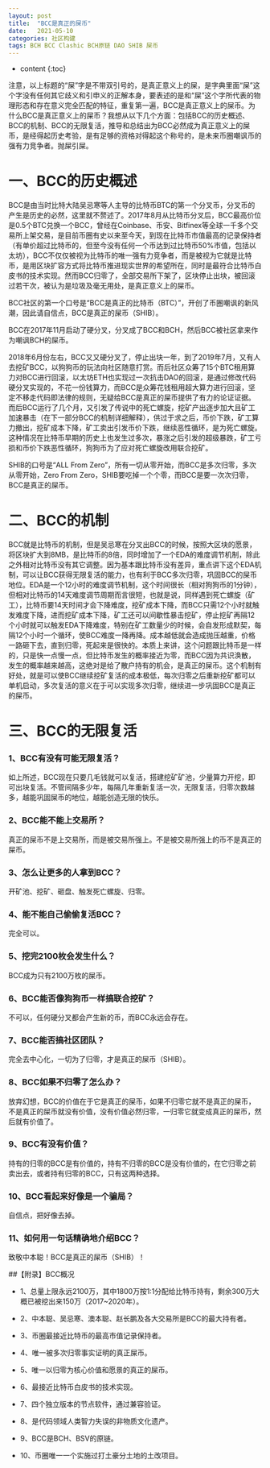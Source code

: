 ```yaml
---
layout: post
title:  "BCC是真正的屎币"
date:   2021-05-10
categories: 社区构建
tags: BCH BCC Clashic BCH原链 DAO SHIB 屎币
---
```


* content
{:toc}

注意，以上标题的“屎”字是不带双引号的，是真正意义上的屎，是字典里面“屎”这个字没有任何其它歧义和引申义的正解本身，要表述的是和“屎”这个字所代表的物理形态和存在意义完全匹配的特征，重复第一遍，BCC是真正意义上的屎币。为什么BCC是真正意义上的屎币？我想从以下几个方面：包括BCC的历史概述、BCC的机制、BCC的无限复活，推导和总结出为BCC必然成为真正意义上的屎币，是经得起历史考验，是有足够的资格对得起这个称号的，是未来币圈嘲讽币的强有力竞争者。抛屎引屎。

# 一、BCC的历史概述

BCC是由当时比特大陆吴忌寒等人主导的比特币BTC的第一个分叉币，分叉币的产生是历史的必然，这里就不赘述了。2017年8月从比特币分叉后，BCC最高价位是0.5个BTC兑换一个BCC，曾经在Coinbase、币安、Bitfinex等全球一千多个交易所上架交易，是目前币圈有史以来至今天，到现在比特币市值最高的记录保持者（有单价超过比特币的，但至今没有任何一个币达到过比特币50%市值，包括以太坊），BCC不仅仅被视为比特币的唯一强有力竞争者，而是被视为它就是比特币，是用区块扩容方式将比特币推进现实世界的希望所在，同时是最符合比特币白皮书的技术实现。然而BCC归零了，全部交易所下架了，区块停止出块，被回滚过若干次，被认为是垃圾及毫无用处，是真正意义上的屎币。

BCC社区的第一个口号是“BCC是真正的比特币（BTC）”，开创了币圈嘲讽的新风潮，因此请自信点，BCC是真正的屎币（SHIB）。

BCC在2017年11月启动了硬分叉，分叉成了BCC和BCH，然后BCC被社区拿来作为嘲讽BCH的屎币。

2018年6月份左右，BCC又又硬分叉了，停止出块一年，到了2019年7月，又有人去挖矿BCC，以狗狗币的玩法向社区随意打赏。而后社区众筹了15个BTC租用算力对BCC进行回滚，以太坊ETH也实现过一次抗击DAO的回滚，是通过修改代码硬分叉实现的，不花一份钱算力，而BCC是众筹花钱租用超大算力进行回滚，坚定不移走代码即法律的规则，无疑给BCC是真正的屎币提供了有力的论证证据。而后BCC运行了几个月，又引发了传说中的死亡螺旋，挖矿产出逐步加大且矿工加速暴击（在下一部分BCC的机制详细解释），供过于求之后，币价下跌，矿工算力撤出，挖矿成本下降，矿工卖出引发币价下跌，继续恶性循环，是为死亡螺旋。这种情况在比特币早期的历史上也发生过多次，暴涨之后引发的超级暴跌，矿工亏损和币价下跌恶性循环，狗狗币为了应对死亡螺旋改用联合挖矿。

SHIB的口号是“ALL From Zero”，所有一切从零开始，而BCC是多次归零，多次从零开始，Zero From Zero，SHIB要吃掉一个个零，而BCC是要一次次归零，BCC是真正的屎币。

# 二、BCC的机制

BCC就是比特币的机制，但是吴忌寒在分叉出BCC的时候，按照大区块的愿景，将区块扩大到8MB，是比特币的8倍，同时增加了一个EDA的难度调节机制，除此之外相对比特币没有其它调整。因为基本跟比特币没有差异，重点讲下这个EDA机制，可以让BCC获得无限复活的能力，也有利于BCC多次归零，巩固BCC的屎币地位。EDA是一个12小时的难度调节机制，这个时间很长（相对狗狗币的1分钟），但相对比特币的14天难度调节周期而言很短，也就是说，同样遇到死亡螺旋（矿工），比特币要14天时间才会下降难度，挖矿成本下降，而BCC只需12个小时就触发难度下降，进而挖矿成本下降，矿工还可以间歇性暴击挖矿，停止挖矿再隔12个小时就可以触发EDA下降难度，特别在矿工数量少的时候，会自发形成默契，每隔12个小时一个循环，使BCC难度一降再降。成本越低就会造成抛压越重，价格一路砸下去，直到归零，死起来是很快的。本质上来讲，这个问题跟比特币是一样的，只是快一点慢一点，但比特币发生的概率接近为零，而BCC因为共识涣散，发生的概率越来越高，这绝对是给了散户持有的机会，是真正的屎币。这个机制有好处，就是可以使BCC继续挖矿复活的成本极低，每次归零之后重新挖矿都可以单机启动，多次复活的意义在于可以实现多次归零，继续进一步巩固BCC是真正的屎币。

# 三、BCC的无限复活

### 1、BCC有没有可能无限复活？

如上所述，BCC现在只要几毛钱就可以复活，搭建挖矿矿池，少量算力开挖，即可出块复活。不管间隔多少年，每隔几年重新复活一次，无限复活，归零次数越多，越能巩固屎币的地位，越能创造无限的快乐。

### 2、BCC能不能上交易所？

真正的屎币不是上交易所，而是被交易所强上。不是被交易所强上的币不是真正的屎币。

### 3、怎么让更多的人拿到BCC？

开矿池、挖矿、砸盘、触发死亡螺旋、归零。

### 4、能不能自己偷偷复活BCC？

完全可以。

### 5、挖完2100枚会发生什么？

BCC成为只有2100万枚的屎币。

### 6、BCC能否像狗狗币一样搞联合挖矿？

不可以，任何硬分叉都会产生新的币，而BCC永远会存在。

### 7、BCC能否搞社区团队？

完全去中心化，一切为了归零，才是真正的屎币（SHIB）。

### 8、BCC如果不归零了怎么办？

放弃幻想，BCC的价值在于它是真正的屎币，如果不归零它就不是真正的屎币，不是真正的屎币就没有价值，没有价值必然归零，一归零它就变成真正的屎币，然后就有价值了。

### 9、BCC有没有价值？

持有的归零的BCC是有价值的，持有不归零的BCC是没有价值的，在它归零之前卖出去，或者持有归零的BCC，只有这两种选择。

### 10、BCC看起来好像是一个骗局？

自信点，把好像去掉。

### 11、如何用一句话精确地介绍BCC？

致敬中本聪！BCC是真正的屎币（SHIB）！

##【附录】BCC概况

* 1、总量上限永远2100万，其中1800万按1:1分配给比特币持有，剩余300万大概已被挖出来150万（2017~2020年）。

* 2、中本聪、吴忌寒、澳本聪、赵长鹏及各大交易所是BCC的最大持有者。

* 3、币圈最接近比特币的最高市值记录保持者。

* 4、唯一被多次归零事实证明的真正屎币。

* 5、唯一以归零为核心价值和愿景的真正的屎币。

* 6、最接近比特币白皮书的技术实现。

* 7、四个独立版本的节点软件，通过兼容验证。

* 8、是代码领域人类智力失误的非物质文化遗产。

* 9、BCC是BCH、BSV的原链。

* 10、币圈唯一一个实施过打土豪分土地的土改项目。





